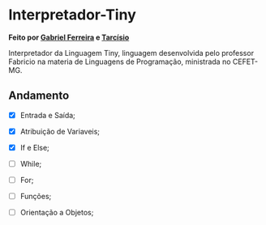 # Interpretador-Tiny

**Feito por [Gabriel Ferreira][l1] e [Tarcísio][l2]**

Interpretador da Linguagem Tiny, linguagem desenvolvida pelo professor Fabricio na materia de Linguagens de Programação, ministrada no CEFET-MG.

## Andamento
- [x] Entrada e Saída;
- [x] Atribuição de Variaveis;
- [x] If e Else;
- [ ] While;
- [ ] For;
- [ ] Funções;
- [ ] Orientação a Objetos;

  [l1]: <https://github.com/gabriel-fsantos>
  [l2]: <https://github.com/50tarcisiopieroni>
  
